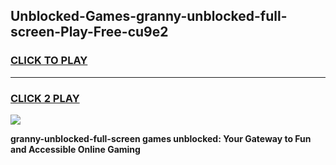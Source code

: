 
## Unblocked-Games-granny-unblocked-full-screen-Play-Free-cu9e2
<h3>
<a href="https://premium76.site?title=granny-unblocked-full-screen&ref=12A">CLICK TO PLAY</a></h3>
<hr>

<h3>
<a href="https://premium76.site?title=granny-unblocked-full-screen&ref=12A">CLICK 2 PLAY</a>
  
</h3>

<a href="https://premium76.site?title=granny-unblocked-full-screen&ref=12A"><img src="https://clearcache.store/games.png"></a>


**granny-unblocked-full-screen games unblocked: Your Gateway to Fun and Accessible Online Gaming**

